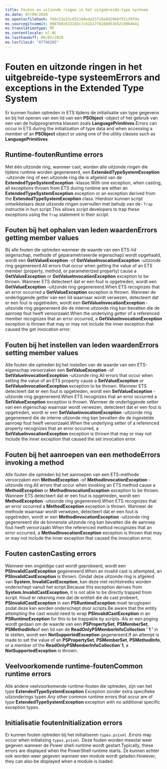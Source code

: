 ```yaml
---
title: Fouten en uitzonde ringen in het uitgebreide-type systeem
ms.date: 07/09/2020
ms.openlocfilehash: f60c53e33c031168eda53726e0d296bf91139fda
ms.sourcegitcommit: 0907b8c6322d2c7c61b17f8168d53452c8964b41
ms.translationtype: MT
ms.contentlocale: nl-NL
ms.lasthandoff: 08/05/2020
ms.locfileid: "87786285"
---
```

# <a name="errors-and-exceptions-in-the-extended-type-system"></a><span data-ttu-id="663d0-102">Fouten en uitzonde ringen in het uitgebreide-type systeem</span><span class="sxs-lookup"><span data-stu-id="663d0-102">Errors and exceptions in the Extended Type System</span></span>

<span data-ttu-id="663d0-103">Er kunnen fouten optreden in ETS tijdens de initialisatie van type gegevens en bij het openen van een lid van een **PSObject** -object of het gebruik van een van de hulpprogramma klassen zoals **LanguagePrimitives**.</span><span class="sxs-lookup"><span data-stu-id="663d0-103">Errors can occur in ETS during the initialization of type data and when accessing a member of an **PSObject** object or using one of the utility classes such as **LanguagePrimitives**.</span></span>

## <a name="runtime-errors"></a><span data-ttu-id="663d0-104">Runtime-fouten</span><span class="sxs-lookup"><span data-stu-id="663d0-104">Runtime errors</span></span>

<span data-ttu-id="663d0-105">Met één uitzonde ring, wanneer cast, worden alle uitzonde ringen die tijdens runtime worden gegenereerd, een **ExtendedTypeSystemException** -uitzonde ring of een uitzonde ring die is afgeleid van de **ExtendedTypeSystemException** -klasse.</span><span class="sxs-lookup"><span data-stu-id="663d0-105">With one exception, when casting, all exceptions thrown from ETS during runtime are either an **ExtendedTypeSystemException** exception or an exception derived from the **ExtendedTypeSystemException** class.</span></span> <span data-ttu-id="663d0-106">Hierdoor kunnen script ontwikkelaars deze uitzonde ringen overvullen met behulp van de- `Trap` instructie in hun script.</span><span class="sxs-lookup"><span data-stu-id="663d0-106">This allows script developers to trap these exceptions using the `Trap` statement in their script.</span></span>

## <a name="errors-getting-member-values"></a><span data-ttu-id="663d0-107">Fouten bij het ophalen van leden waarden</span><span class="sxs-lookup"><span data-stu-id="663d0-107">Errors getting member values</span></span>

<span data-ttu-id="663d0-108">Bij alle fouten die optreden wanneer de waarde van een ETS-lid (eigenschap, methode of geparametriseerde eigenschap) wordt opgehaald, wordt een **GetValueException** -of **GetValueInvocationException** -uitzonde ring gegenereerd.</span><span class="sxs-lookup"><span data-stu-id="663d0-108">All errors that occur when getting the value of an ETS member (property, method, or parameterized property) cause a **GetValueException** or **GetValueInvocationException** exception to be thrown.</span></span>
<span data-ttu-id="663d0-109">Wanneer ETS detecteert dat er een fout is opgetreden, wordt een **GetValueException** -uitzonde ring gegenereerd.</span><span class="sxs-lookup"><span data-stu-id="663d0-109">When ETS recognizes that an error occurred a **GetValueException** exception is thrown.</span></span> <span data-ttu-id="663d0-110">Wanneer de onderliggende getter van een lid waarnaar wordt verwezen, detecteert dat er een fout is opgetreden, wordt een **GetValueInvocationException** -uitzonde ring gegenereerd die de interne uitzonde ring kan bevatten die de aanroep fout heeft veroorzaakt.</span><span class="sxs-lookup"><span data-stu-id="663d0-110">When the underlying getter of a referenced member recognizes that an error occurred, a **GetValueInvocationException** exception is thrown that may or may not include the inner exception that caused the get invocation error.</span></span>

## <a name="errors-setting-member-values"></a><span data-ttu-id="663d0-111">Fouten bij het instellen van leden waarden</span><span class="sxs-lookup"><span data-stu-id="663d0-111">Errors setting member values</span></span>

<span data-ttu-id="663d0-112">Alle fouten die optreden bij het instellen van de waarde van een ETS-eigenschap veroorzaken een **SetValueException** -of **SetValueInvocationException** -uitzonde ring.</span><span class="sxs-lookup"><span data-stu-id="663d0-112">All errors that occur when setting the value of an ETS property cause a **SetValueException** or **SetValueInvocationException** exception to be thrown.</span></span> <span data-ttu-id="663d0-113">Wanneer ETS detecteert dat er een fout is opgetreden, wordt een **SetValueException** -uitzonde ring gegenereerd.</span><span class="sxs-lookup"><span data-stu-id="663d0-113">When ETS recognizes that an error occurred a **SetValueException** exception is thrown.</span></span> <span data-ttu-id="663d0-114">Wanneer de onderliggende setter van een eigenschap waarnaar wordt verwezen, detecteert dat er een fout is opgetreden, wordt er een **SetValueInvocationException** -uitzonde ring gegenereerd die de interne uitzonde ring kan bevatten die de ingestelde aanroep fout heeft veroorzaakt.</span><span class="sxs-lookup"><span data-stu-id="663d0-114">When the underlying setter of a referenced property recognizes that an error occurred, a **SetValueInvocationException** exception is thrown that may or may not include the inner exception that caused the set invocation error.</span></span>

## <a name="errors-invoking-a-method"></a><span data-ttu-id="663d0-115">Fouten bij het aanroepen van een methode</span><span class="sxs-lookup"><span data-stu-id="663d0-115">Errors invoking a method</span></span>

<span data-ttu-id="663d0-116">Alle fouten die optreden bij het aanroepen van een ETS-methode veroorzaken een **MethodException** -of **MethodInvocationException** -uitzonde ring.</span><span class="sxs-lookup"><span data-stu-id="663d0-116">All errors that occur when invoking an ETS method cause a **MethodException** or **MethodInvocationException** exception to be thrown.</span></span> <span data-ttu-id="663d0-117">Wanneer ETS detecteert dat er een fout is opgetreden, wordt een **MethodException** -uitzonde ring gegenereerd.</span><span class="sxs-lookup"><span data-stu-id="663d0-117">When ETS recognizes that an error occurred a **MethodException** exception is thrown.</span></span> <span data-ttu-id="663d0-118">Wanneer de methode waarnaar wordt verwezen, detecteert dat er een fout is opgetreden, wordt er een **MethodInvocationException** -uitzonde ring gegenereerd die de binnenste uitzonde ring kan bevatten die de aanroep fout heeft veroorzaakt.</span><span class="sxs-lookup"><span data-stu-id="663d0-118">When the referenced method recognizes that an error occurred, a **MethodInvocationException** exception is thrown that may or may not include the inner exception that caused the invocation error.</span></span>

## <a name="casting-errors"></a><span data-ttu-id="663d0-119">Fouten casten</span><span class="sxs-lookup"><span data-stu-id="663d0-119">Casting errors</span></span>

<span data-ttu-id="663d0-120">Wanneer een ongeldige cast wordt geprobeerd, wordt een **PSInvalidCastException** gegenereerd.</span><span class="sxs-lookup"><span data-stu-id="663d0-120">When an invalid cast is attempted, an **PSInvalidCastException** is thrown.</span></span> <span data-ttu-id="663d0-121">Omdat deze uitzonde ring is afgeleid van **System. InvalidCastException**, kan deze niet rechtstreeks worden onderschept vanuit het script.</span><span class="sxs-lookup"><span data-stu-id="663d0-121">Because this exception derives from **System.InvalidCastException**, it is not able to be directly trapped from script.</span></span> <span data-ttu-id="663d0-122">Houd er rekening mee dat de entiteit die de cast probeert, **PSInvalidCastException** in een **PSRuntimeException** moet teruglopen zodat deze kan worden onderschept door scripts.</span><span class="sxs-lookup"><span data-stu-id="663d0-122">Be aware that the entity attempting the cast would need to wrap **PSInvalidCastException** in an **PSRuntimeException** for this to be trappable by scripts.</span></span> <span data-ttu-id="663d0-123">Als er een poging wordt gedaan om de waarde van een **PSPropertySet**, **PSMemberSet**, **PSMethodInfo**of een lid van de **ReadOnlyPSMemberInfoCollection ' 1 '** in te stellen, wordt een **NotSupportedException** gegenereerd.</span><span class="sxs-lookup"><span data-stu-id="663d0-123">If an attempt is made to set the value of an **PSPropertySet**, **PSMemberSet**, **PSMethodInfo**, or a member of the **ReadOnlyPSMemberInfoCollection\`1**, a **NotSupportedException** is thrown.</span></span>

## <a name="common-runtime-errors"></a><span data-ttu-id="663d0-124">Veelvoorkomende runtime-fouten</span><span class="sxs-lookup"><span data-stu-id="663d0-124">Common runtime errors</span></span>

<span data-ttu-id="663d0-125">Alle andere veelvoorkomende runtime-fouten die optreden, zijn van het type **ExtendedTypeSystemException** Exception zonder extra specifieke uitzonderings typen.</span><span class="sxs-lookup"><span data-stu-id="663d0-125">Any other common runtime errors that occur are of type **ExtendedTypeSystemException** exception with no additional specific exception types.</span></span>

## <a name="initialization-errors"></a><span data-ttu-id="663d0-126">Initialisatie fouten</span><span class="sxs-lookup"><span data-stu-id="663d0-126">Initialization errors</span></span>

<span data-ttu-id="663d0-127">Er kunnen fouten optreden bij het initialiseren `types.ps1xml` .</span><span class="sxs-lookup"><span data-stu-id="663d0-127">Errors may occur when initializing `types.ps1xml`.</span></span> <span data-ttu-id="663d0-128">Deze fouten worden meestal weer gegeven wanneer de Power shell-runtime wordt gestart.</span><span class="sxs-lookup"><span data-stu-id="663d0-128">Typically, these errors are displayed when the PowerShell runtime starts.</span></span> <span data-ttu-id="663d0-129">Ze kunnen echter ook worden weer gegeven wanneer een module wordt geladen.</span><span class="sxs-lookup"><span data-stu-id="663d0-129">However, they can also be displayed when a module is loaded.</span></span>
